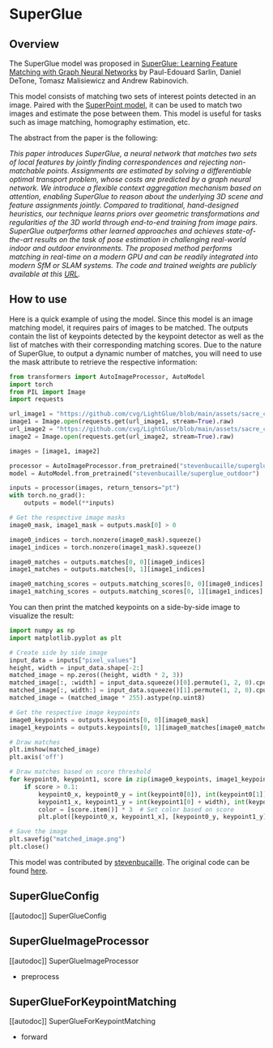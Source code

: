 <!--Copyright 2024 The HuggingFace Team. All rights reserved.

Licensed under the MIT License; you may not use this file except in compliance with
the License.

Unless required by applicable law or agreed to in writing, software distributed under the License is distributed on
an "AS IS" BASIS, WITHOUT WARRANTIES OR CONDITIONS OF ANY KIND, either express or implied. See the License for the
specific language governing permissions and limitations under the License.

⚠️ Note that this file is in Markdown but contain specific syntax for our doc-builder (similar to MDX) that may not be
rendered properly in your Markdown viewer.


-->

# SuperGlue

## Overview

The SuperGlue model was proposed in [SuperGlue: Learning Feature Matching with Graph Neural Networks](https://arxiv.org/abs/1911.11763) by Paul-Edouard Sarlin, Daniel DeTone, Tomasz Malisiewicz and Andrew Rabinovich.

This model consists of matching two sets of interest points detected in an image. Paired with the 
[SuperPoint model](https://huggingface.co/magic-leap-community/superpoint), it can be used to match two images and 
estimate the pose between them. This model is useful for tasks such as image matching, homography estimation, etc.

The abstract from the paper is the following:

*This paper introduces SuperGlue, a neural network that matches two sets of local features by jointly finding correspondences 
and rejecting non-matchable points. Assignments are estimated by solving a differentiable optimal transport problem, whose costs 
are predicted by a graph neural network. We introduce a flexible context aggregation mechanism based on attention, enabling 
SuperGlue to reason about the underlying 3D scene and feature assignments jointly. Compared to traditional, hand-designed heuristics, 
our technique learns priors over geometric transformations and regularities of the 3D world through end-to-end training from image 
pairs. SuperGlue outperforms other learned approaches and achieves state-of-the-art results on the task of pose estimation in 
challenging real-world indoor and outdoor environments. The proposed method performs matching in real-time on a modern GPU and 
can be readily integrated into modern SfM or SLAM systems. The code and trained weights are publicly available at this [URL](https://github.com/magicleap/SuperGluePretrainedNetwork).*

## How to use

Here is a quick example of using the model. Since this model is an image matching model, it requires pairs of images to be matched. 
The outputs contain the list of keypoints detected by the keypoint detector as well as the list of matches with their corresponding 
matching scores. Due to the nature of SuperGlue, to output a dynamic number of matches, you will need to use the mask attribute to 
retrieve the respective information:

```python
from transformers import AutoImageProcessor, AutoModel
import torch
from PIL import Image
import requests

url_image1 = "https://github.com/cvg/LightGlue/blob/main/assets/sacre_coeur1.jpg?raw=true"
image1 = Image.open(requests.get(url_image1, stream=True).raw)
url_image2 = "https://github.com/cvg/LightGlue/blob/main/assets/sacre_coeur2.jpg?raw=true"
image2 = Image.open(requests.get(url_image2, stream=True).raw)

images = [image1, image2]

processor = AutoImageProcessor.from_pretrained("stevenbucaille/superglue_outdoor")
model = AutoModel.from_pretrained("stevenbucaille/superglue_outdoor")

inputs = processor(images, return_tensors="pt")
with torch.no_grad():
    outputs = model(**inputs)

# Get the respective image masks 
image0_mask, image1_mask = outputs.mask[0] > 0

image0_indices = torch.nonzero(image0_mask).squeeze()
image1_indices = torch.nonzero(image1_mask).squeeze()

image0_matches = outputs.matches[0, 0][image0_indices]
image1_matches = outputs.matches[0, 1][image1_indices]

image0_matching_scores = outputs.matching_scores[0, 0][image0_indices]
image1_matching_scores = outputs.matching_scores[0, 1][image1_indices]
```

You can then print the matched keypoints on a side-by-side image to visualize the result:

```python
import numpy as np
import matplotlib.pyplot as plt

# Create side by side image
input_data = inputs["pixel_values"]
height, width = input_data.shape[-2:]
matched_image = np.zeros((height, width * 2, 3))
matched_image[:, :width] = input_data.squeeze()[0].permute(1, 2, 0).cpu().numpy()
matched_image[:, width:] = input_data.squeeze()[1].permute(1, 2, 0).cpu().numpy()
matched_image = (matched_image * 255).astype(np.uint8)

# Get the respective image keypoints
image0_keypoints = outputs.keypoints[0, 0][image0_mask]
image1_keypoints = outputs.keypoints[0, 1][image0_matches[image0_matches > -1]]

# Draw matches
plt.imshow(matched_image)
plt.axis('off')

# Draw matches based on score threshold
for keypoint0, keypoint1, score in zip(image0_keypoints, image1_keypoints, image0_matching_scores):
    if score > 0.1:
        keypoint0_x, keypoint0_y = int(keypoint0[0]), int(keypoint0[1])
        keypoint1_x, keypoint1_y = int(keypoint1[0] + width), int(keypoint1[1])
        color = [score.item()] * 3  # Set color based on score
        plt.plot([keypoint0_x, keypoint1_x], [keypoint0_y, keypoint1_y], color=color, linewidth=1)

# Save the image
plt.savefig("matched_image.png")
plt.close()
```

This model was contributed by [stevenbucaille](https://huggingface.co/stevenbucaille).
The original code can be found [here](https://github.com/magicleap/SuperGluePretrainedNetwork).

## SuperGlueConfig

[[autodoc]] SuperGlueConfig

## SuperGlueImageProcessor

[[autodoc]] SuperGlueImageProcessor

- preprocess

## SuperGlueForKeypointMatching

[[autodoc]] SuperGlueForKeypointMatching

- forward

